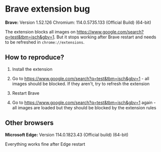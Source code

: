 # Brave extension bug

**Brave:** Version 1.52.126 Chromium: 114.0.5735.133 (Official Build) (64-bit)

The extension blocks all images on https://www.google.com/search?q=test&tbm=isch&gbv=1. But it stops working after Brave restart and needs to be refreshed in `chrome://extensions`.

## How to reproduce?

1. Install the extension

2. Go to https://www.google.com/search?q=test&tbm=isch&gbv=1 - all images should be blocked. If they aren't, try to refresh the extension

3. Restart Brave

4. Go to https://www.google.com/search?q=test&tbm=isch&gbv=1 again - all images are loaded but they should be blocked by the extension rules

## Other browsers

**Microsoft Edge:** Version 114.0.1823.43 (Official build) (64-bit)

Everything works fine after Edge restart
